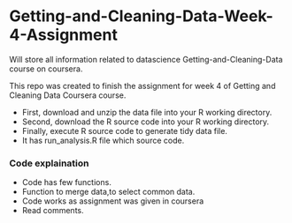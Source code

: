 # Getting-and-Cleaning-Data-Week-4-Assignment
Will store all information related to datascience Getting-and-Cleaning-Data course on coursera.

This repo was created to finish the assignment for week 4 of Getting and Cleaning Data Coursera course.
* First, download and unzip the data file into your R working directory.
* Second, download the R source code into your R working directory.
* Finally, execute R source code to generate tidy data file.
* It has run_analysis.R file which source code.

### Code explaination
 * Code has few functions. 
 * Function to merge data,to select common data.
 * Code works as assignment was given in coursera
 * Read comments.


